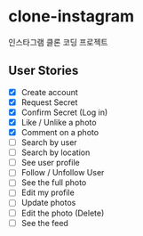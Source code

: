 # clone-instagram
인스타그램 클론 코딩 프로젝트

##  User Stories

- [x] Create account
- [x] Request Secret
- [x] Confirm Secret (Log in)
- [x] Like / Unlike a photo
- [x] Comment on a photo
- [ ] Search by user
- [ ] Search by location
- [ ] See user profile
- [ ] Follow / Unfollow User
- [ ] See the full photo
- [ ] Edit my profile
- [ ] Update photos
- [ ] Edit the photo (Delete)
- [ ] See the feed
